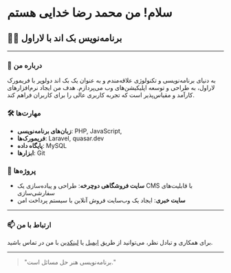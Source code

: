 # سلام! من محمد رضا خدایی هستم

## 👨‍💻 برنامه‌نویس بک اند با لاراول

---

### 🚀 درباره من

به دنیای برنامه‌نویسی و تکنولوژی علاقه‌مندم و به عنوان یک بک اند دولوپر با فریمورک لاراول، به طراحی و توسعه اپلیکیشن‌های وب می‌پردازم. هدف من ایجاد نرم‌افزارهای کارآمد و مقیاس‌پذیر است که تجربه کاربری عالی را برای کاربران فراهم کند.

### 🛠️ مهارت‌ها

- **زبان‌های برنامه‌نویسی**: PHP, JavaScript, 
- **فریمورک‌ها**: Laravel, quasar.dev
- **پایگاه داده**: MySQL 
- **ابزارها**: Git 

### 🌟 پروژه‌ها

- **سایت فروشگاهی دوچرخه**: طراحی و پیاده‌سازی یک CMS با قابلیت‌های سفارشی‌سازی
- **سایت خبری**: ایجاد یک وب‌سایت فروش آنلاین با سیستم پرداخت امن

---

### 📫 ارتباط با من

برای همکاری و تبادل نظر، می‌توانید از طریق [ایمیل](mailto:example@example.com) یا [لینکدین](https://www.linkedin.com/in/yourprofile) با من در تماس باشید.

---

> "برنامه‌نویسی هنر حل مسائل است." 
